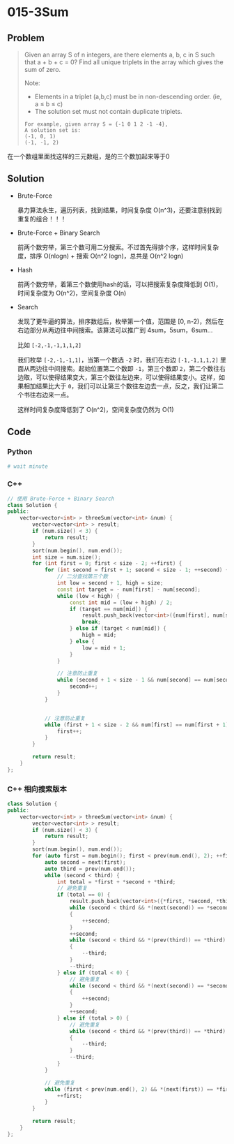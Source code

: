 # 015-3Sum

## Problem

> Given an array S of n integers, are there elements a, b, c in S such that a + b + c = 0? Find all unique triplets in the array which gives the sum of zero.
>
> Note:
>
> - Elements in a triplet (a,b,c) must be in non-descending order. (ie, a ≤ b ≤ c)
> - The solution set must not contain duplicate triplets.
>
> ```
> For example, given array S = {-1 0 1 2 -1 -4},
> A solution set is:
> (-1, 0, 1)
> (-1, -1, 2)
> ```

在一个数组里面找这样的三元数组，是的三个数加起来等于0

## Solution

- Brute-Force

	暴力算法永生，遍历列表，找到结果，时间复杂度 O(n^3)，还要注意别找到重复的组合！！！

- Brute-Force + Binary Search

	前两个数穷举，第三个数可用二分搜索。不过首先得排个序，这样时间复杂度，排序 O(nlogn) + 搜索 O(n^2 logn)，总共是 O(n^2 logn)

- Hash

	前两个数穷举，着第三个数使用hash的话，可以把搜索复杂度降低到 O(1)，时间复杂度为 O(n^2)，空间复杂度 O(n)

- Search

	发现了更牛逼的算法，排序数组后，枚举第一个值，范围是 [0, n-2)，然后在右边部分从两边往中间搜索。该算法可以推广到 4sum，5sum，6sum...

	比如 `[-2,-1,-1,1,1,2]`

	我们枚举 `[-2,-1,-1,1]`，当第一个数选 `-2` 时，我们在右边 `[-1,-1,1,1,2]` 里面从两边往中间搜索。起始位置第二个数即 `-1`，第三个数即 `2`，第二个数往右边取，可以使得结果变大，第三个数往左边来，可以使得结果变小。这样，如果相加结果比大于 `0`，我们可以让第三个数往左边去一点，反之，我们让第二个书往右边来一点。

	这样时间复杂度降低到了 O(n^2)，空间复杂度仍然为 O(1)

## Code

### Python

```python
# wait minute
```

### C++

```cpp
// 使用 Brute-Force + Binary Search
class Solution {
public:
    vector<vector<int> > threeSum(vector<int> &num) {
        vector<vector<int> > result;
        if (num.size() < 3) {
            return result;
        }
        sort(num.begin(), num.end());
        int size = num.size();
        for (int first = 0; first < size - 2; ++first) {
            for (int second = first + 1; second < size - 1; ++second) {
                // 二分查找第三个数
                int low = second + 1, high = size;
                const int target = - num[first] - num[second];
                while (low < high) {
                    const int mid = (low + high) / 2;
                    if (target == num[mid]) {
                        result.push_back(vector<int>({num[first], num[second], target}));
                        break;
                    } else if (target < num[mid]) {
                        high = mid;
                    } else {
                        low = mid + 1;
                    }
                }

                // 注意防止重复
                while (second + 1 < size - 1 && num[second] == num[second + 1]) {
                    second++;
                }
            }


            // 注意防止重复
            while (first + 1 < size - 2 && num[first] == num[first + 1]) {
                first++;
            }
        }

        return result;
    }
};
```

### C++ 相向搜索版本
```cpp
class Solution {
public:
    vector<vector<int> > threeSum(vector<int> &num) {
        vector<vector<int> > result;
        if (num.size() < 3) {
            return result;
        }
        sort(num.begin(), num.end());
        for (auto first = num.begin(); first < prev(num.end(), 2); ++first) {
            auto second = next(first);
            auto third = prev(num.end());
            while (second < third) {
                int total = *first + *second + *third;
                // 避免重复
                if (total == 0) {
                    result.push_back(vector<int>({*first, *second, *third}));
                    while (second < third && *(next(second)) == *second)
                    {
                        ++second;
                    }
                    ++second;
                    while (second < third && *(prev(third)) == *third)
                    {
                        --third;
                    }
                    --third;
                } else if (total < 0) {
                    // 避免重复
                    while (second < third && *(next(second)) == *second)
                    {
                        ++second;
                    }
                    ++second;
                } else if (total > 0) {
                    // 避免重复
                    while (second < third && *(prev(third)) == *third)
                    {
                        --third;
                    }
                    --third;
                }
            }

            // 避免重复
            while (first < prev(num.end(), 2) && *(next(first)) == *first) {
                ++first;
            }
        }

        return result;
    }
};
```
